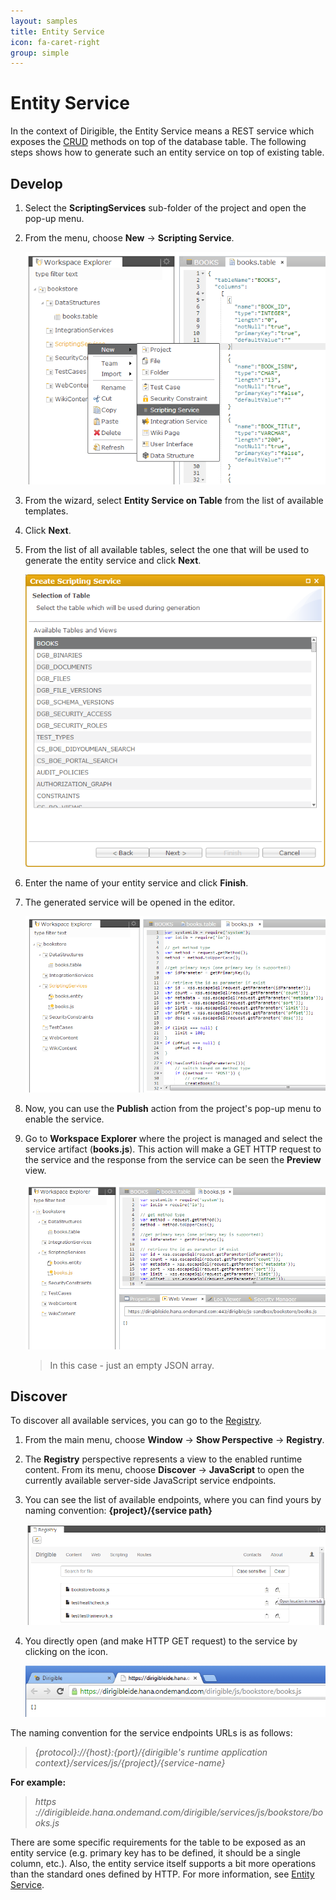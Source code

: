 ```yaml
---
layout: samples
title: Entity Service
icon: fa-caret-right
group: simple
---
```


Entity Service
===

In the context of Dirigible, the Entity Service means a REST service which exposes the [CRUD](http://en.wikipedia.org/wiki/Create,\_read,\_update\_and\_delete) methods on top of the database table. The following steps shows how to generate such an entity service on top of existing table.

Develop
--
1. Select the **ScriptingServices** sub-folder of the project and open the pop-up menu.
2. From the menu, choose **New** -> **Scripting Service**.

	![Entity Service](bookstore/16_books_entity_service_menu.png)

3. From the wizard, select **Entity Service on Table** from the list of available templates.
4. Click **Next**.
5. From the list of all available tables, select the one that will be used to generate the entity service and click **Next**.

	![Entity Service](bookstore/18_books_entity_service_wizard_2.png)

6. Enter the name of your entity service and click **Finish**.
7. The generated service will be opened in the editor.

	![Entity Service](bookstore/20_books_entity_service_content.png)

8. Now, you can use the **Publish** action from the project's pop-up menu to enable the service.
9. Go to **Workspace Explorer** where the project is managed and select the service artifact (**books.js**). This action will make a GET HTTP request to the service and the response from the service can be seen the **Preview** view.

	![Entity Service](bookstore/22_books_entity_service_test.png)

	> In this case - just an empty JSON array.

Discover
--
To discover all available services, you can go to the [Registry](../help/registry.html).

1. From the main menu, choose **Window** -> **Show Perspective** -> **Registry**.
2. The **Registry** perspective represents a view to the enabled runtime content. From its menu, choose **Discover** -> **JavaScript** to open the currently available server-side JavaScript service endpoints.
3. You can see the list of available endpoints, where you can find yours by naming convention: **{project}/{service path}**

	![Entity Service](bookstore/25_books_entity_service_registry_2.png)

4. You directly open (and make HTTP GET request) to the service by clicking on the icon.

	![Entity Service](bookstore/26_books_entity_service_registry_3.png)


The naming convention for the service endpoints URLs is as follows:

> *{protocol}://{host}:{port}/{dirigible's runtime application context}/services/js/{project}/{service-name}*

**For example:**

> *https ://dirigibleide.hana.ondemand.com/dirigible/services/js/bookstore/books.js*


There are some specific requirements for the table to be exposed as an entity service (e.g. primary key has to be defined, it should be a single column, etc.). Also, the entity service itself supports a bit more operations than the standard ones defined by HTTP. For more information, see [Entity Service](../help/entity_service.html).